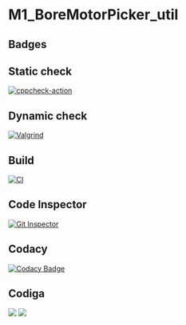 # M1_BoreMotorPicker_util

## Badges

## Static check
[![cppcheck-action](https://github.com/Nandithh/M1_BoreMotorPicker_util/actions/workflows/cppcheck.yml/badge.svg)](https://github.com/Nandithh/M1_BoreMotorPicker_util/actions/workflows/cppcheck.yml)

## Dynamic check
[![Valgrind](https://github.com/Nandithh/M1_BoreMotorPicker_util/actions/workflows/codequality.yml/badge.svg)](https://github.com/Nandithh/M1_BoreMotorPicker_util/actions/workflows/codequality.yml)

## Build
[![CI](https://github.com/Nandithh/M1_BoreMotorPicker_util/actions/workflows/build.yml/badge.svg)](https://github.com/Nandithh/M1_BoreMotorPicker_util/actions/workflows/build.yml)

## Code Inspector
[![Git Inspector](https://github.com/Nandithh/M1_BoreMotorPicker_util/actions/workflows/gitinspector.yml/badge.svg)](https://github.com/Nandithh/M1_BoreMotorPicker_util/actions/workflows/gitinspector.yml)

## Codacy
[![Codacy Badge](https://app.codacy.com/project/badge/Grade/b24b1eaabbbe48f496745fb2a5fac064)](https://www.codacy.com/gh/Nandithh/M1_BoreMotorPicker_util/dashboard?utm_source=github.com&amp;utm_medium=referral&amp;utm_content=Nandithh/M1_BoreMotorPicker_util&amp;utm_campaign=Badge_Grade)

## Codiga
![](https://api.codiga.io/project/31245/status/svg)
![](https://api.codiga.io/project/31245/score/svg)
